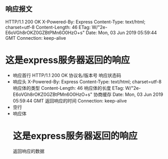 ## 响应报文
HTTP/1.1 200 OK
X-Powered-By: Express
Content-Type: text/html; charset=utf-8
Content-Length: 46
ETag: W/"2e-E6oVGh8rOKZ0GZBtPMn6O0HzO+s"
Date: Mon, 03 Jun 2019 05:59:44 GMT
Connection: keep-alive

<h1>这是express服务器返回的响应</h1>

* 响应首行
  HTTP/1.1 200 OK
  协议名/版本号 响应状态码
* 响应头
  X-Powered-By: Express
  Content-Type: text/html; charset=utf-8
    响应体的类型
  Content-Length: 46
    响应体的长度
  ETag: W/"2e-E6oVGh8rOKZ0GZBtPMn6O0HzO+s"
    协商缓存
  Date: Mon, 03 Jun 2019 05:59:44 GMT
    返回响应的时间
  Connection: keep-alive
* 空行
* 响应体
  <h1>这是express服务器返回的响应</h1>
  返回响应的数据